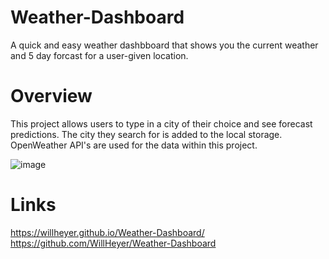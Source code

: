 # Weather-Dashboard
A quick and easy weather dashbboard that shows you the current weather and 5 day forcast for a user-given location.
# Overview
This project allows users to type in a city of their choice and see forecast predictions. The city they search for is added to the local storage. OpenWeather API's are used for the data within this project. 

![image](Assets/Screen%Shot%2021-01-14%at%11.48.06%PM.png)

# Links
https://willheyer.github.io/Weather-Dashboard/
https://github.com/WillHeyer/Weather-Dashboard

